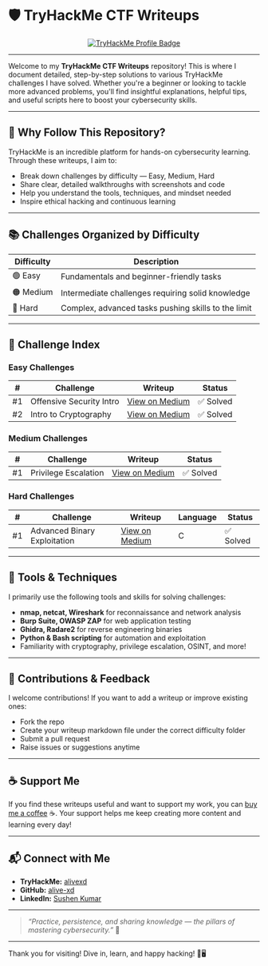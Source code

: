 # 🛡️ TryHackMe CTF Writeups 

<p align="center">
  <a href="https://tryhackme.com/p/alivexd" target="_blank" rel="noopener noreferrer">
    <img src="https://img.shields.io/badge/TryHackMe-alivexd-orange?style=for-the-badge&logo=tryhackme" alt="TryHackMe Profile Badge" />
  </a>
</p>





---

Welcome to my **TryHackMe CTF Writeups** repository! This is where I document detailed, step-by-step solutions to various TryHackMe challenges I have solved. Whether you're a beginner or looking to tackle more advanced problems, you'll find insightful explanations, helpful tips, and useful scripts here to boost your cybersecurity skills.

---

## 🚀 Why Follow This Repository?

TryHackMe is an incredible platform for hands-on cybersecurity learning. Through these writeups, I aim to:  

- Break down challenges by difficulty — Easy, Medium, Hard  
- Share clear, detailed walkthroughs with screenshots and code  
- Help you understand the tools, techniques, and mindset needed  
- Inspire ethical hacking and continuous learning  

---

## 📚 Challenges Organized by Difficulty

| Difficulty | Description                          |
|------------|------------------------------------|
| 🟢 Easy    | Fundamentals and beginner-friendly tasks |
| 🟠 Medium  | Intermediate challenges requiring solid knowledge |
| 🔴 Hard    | Complex, advanced tasks pushing skills to the limit |

---

## 📝 Challenge Index

### Easy Challenges

| #   | Challenge                  | Writeup                                                                 | Status     |
|-----|----------------------------|-------------------------------------------------------------------------|------------|
| #1  | Offensive Security Intro | [View on Medium](https://alivexd.medium.com/intro-to-offensive-security-832f2a3cc79f)    |  ✅ Solved   |
| #2  | Intro to Cryptography      | [View on Medium](https://medium.com/@alivexd/intro-to-cryptography)     |  ✅ Solved   |

### Medium Challenges

| #   | Challenge                  | Writeup                                                                 | Status     |
|-----|----------------------------|-------------------------------------------------------------------------|------------|
| #1  | Privilege Escalation       | [View on Medium](https://medium.com/@alivexd/privilege-escalation)      |  ✅ Solved   |


### Hard Challenges

| #   | Challenge                      | Writeup                                                                 | Language | Status     |
|-----|--------------------------------|-------------------------------------------------------------------------|----------|------------|
| #1  | Advanced Binary Exploitation   | [View on Medium](https://medium.com/@alivexd/binary-exploitation-thm)   | C        | ✅ Solved   |



---

## 🧰 Tools & Techniques

I primarily use the following tools and skills for solving challenges:  
- **nmap, netcat, Wireshark** for reconnaissance and network analysis  
- **Burp Suite, OWASP ZAP** for web application testing  
- **Ghidra, Radare2** for reverse engineering binaries  
- **Python & Bash scripting** for automation and exploitation  
- Familiarity with cryptography, privilege escalation, OSINT, and more!

---

## 🤝 Contributions & Feedback

I welcome contributions! If you want to add a writeup or improve existing ones:  
- Fork the repo  
- Create your writeup markdown file under the correct difficulty folder  
- Submit a pull request  
- Raise issues or suggestions anytime  

---

## ☕ Support Me

If you find these writeups useful and want to support my work, you can [buy me a coffee](https://www.buymeacoffee.com/alivexd) ☕. Your support helps me keep creating more content and learning every day!

---

## 📬 Connect with Me

- **TryHackMe:** [alivexd](https://tryhackme.com/p/alivexd)  
- **GitHub:** [alive-xd](https://github.com/alive-xd)  
- **LinkedIn:** [Sushen Kumar](https://linkedin.com/in/sushen-kumar)

---

> _“Practice, persistence, and sharing knowledge — the pillars of mastering cybersecurity.”_ 🚀

---

Thank you for visiting! Dive in, learn, and happy hacking! 🔐🖥️
